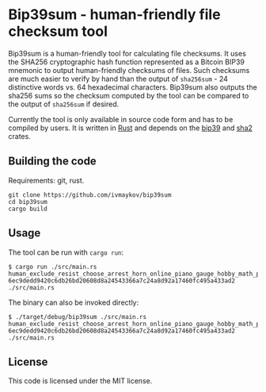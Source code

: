 # Bip39sum - human-friendly file checksum tool
Bip39sum is a human-friendly tool for calculating file checksums. It uses the SHA256 cryptographic hash function represented as a Bitcoin BIP39 mnemonic to output human-friendly checksums of files. Such checksums are much easier to verify by hand than the output of `sha256sum` - 24 distinctive words vs. 64 hexadecimal characters. Bip39sum also outputs the sha256 sums so the checksum computed by the tool can be compared to the output of `sha256sum` if desired.

Currently the tool is only available in source code form and has to be compiled by users. It is written in [Rust](https://www.rust-lang.org/) and depends on the [bip39](https://crates.io/crates/bip39) and [sha2](https://crates.io/crates/sha2) crates.

## Building the code
Requirements: git, rust.
```
git clone https://github.com/ivmaykov/bip39sum
cd bip39sum
cargo build
```

## Usage
The tool can be run with `cargo run`:
```
$ cargo run ./src/main.rs
human_exclude_resist_choose_arrest_horn_online_piano_gauge_hobby_math_position_cushion_fault_ankle_faculty_naive_arm_blouse_weasel_noble_canoe_twice_focus 6ec9dedd9420c6db26bd20608d8a24543366a7c24a8d92a17460fc495a433ad2 ./src/main.rs
```
The binary can also be invoked directly:
```
$ ./target/debug/bip39sum ./src/main.rs
human_exclude_resist_choose_arrest_horn_online_piano_gauge_hobby_math_position_cushion_fault_ankle_faculty_naive_arm_blouse_weasel_noble_canoe_twice_focus 6ec9dedd9420c6db26bd20608d8a24543366a7c24a8d92a17460fc495a433ad2 ./src/main.rs
```

## License
This code is licensed under the MIT license.
